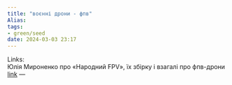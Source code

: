 ```yaml
---
title: "воєнні дрони - фпв"
Alias: 
tags:
- green/seed
date: 2024-03-03 23:17
---
```

Links:  
Юлія Мироненко про «Народний FPV», їх збірку і взагалі про фпв-дрони
[link](https://www.youtube.com/watch?v=DqC82Z8forY) 
—

